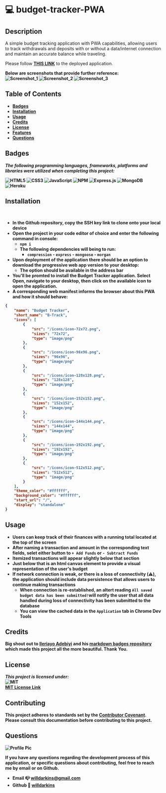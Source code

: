 
# 💻 budget-tracker-PWA

## Description
A simple budget tracking application with PWA capabilities, allowing users to track withdrawals and deposits with or without a data/internet connection and maintain an accurate balance while traveling.

Please follow **[THIS LINK](https://budget-tracker-darkins-v2.herokuapp.com/)** to the deployed application.

<b>Below are screenshots that provide further reference:<b>
<br>
![Screenshot_1](https://user-images.githubusercontent.com/84754257/145705307-c7384e23-4966-4f44-b399-cfd68271c306.png)
![Screenshot_2](https://user-images.githubusercontent.com/84754257/145705309-60899a13-63d8-4c93-bd8a-da782c0c281a.png)
![Screenshot_3](https://user-images.githubusercontent.com/84754257/145705311-245b0406-7f9a-4d0e-a8d5-89ad9c7f25e5.png)

## Table of Contents

* [Badges](#badges)
* [Installation](#installation)
* [Usage](#usage)
* [Credits](#credits)
* [License](#license)
* [Features](#feature)
* [Questions](#questions)

## Badges 
*The following programming languages, frameworks, platforms and libraries were utilized when completing this project:*

![HTML5](https://img.shields.io/badge/html5-%23E34F26.svg?style=for-the-badge&logo=html5&logoColor=white)
![CSS3](https://img.shields.io/badge/css3-%231572B6.svg?style=for-the-badge&logo=css3&logoColor=white)
![JavaScript](https://img.shields.io/badge/javascript-%23323330.svg?style=for-the-badge&logo=javascript&logoColor=%23F7DF1E)
![NPM](https://img.shields.io/badge/NPM-%23000000.svg?style=for-the-badge&logo=npm&logoColor=white)
![Express.js](https://img.shields.io/badge/express.js-%23404d59.svg?style=for-the-badge&logo=express&logoColor=%2361DAFB)
![MongoDB](https://img.shields.io/badge/MongoDB-%234ea94b.svg?style=for-the-badge&logo=mongodb&logoColor=white)
![Heroku](https://img.shields.io/badge/heroku-%23430098.svg?style=for-the-badge&logo=heroku&logoColor=white)

## Installation
<br>

- In the Github repository, copy the SSH key link to clone onto your local device
- Open the project in your code editor of choice and enter the following command in console:
  - `npm i`
  - The following dependencies will being to run:
    - `compression` - `express` - `mongoose` - `morgan`
- Upon deployment of the application there should be an option to download the progressive web app version to your desktop:
  - The option should be available in the address bar
- You'll be promted to install the Budget Tracker application. Select Open, navigate to your desktop, then click on the available icon to open the application.
- A corresponding web manifest informs the browser about this PWA and how it should behave:

```json
{
    "name": "Budget Tracker",
    "short_name": "B-Track",
    "icons": [
        {
            "src": "/icons/icon-72x72.png",
            "sizes": "72x72",
            "type": "image/png"
        },
        {
            "src": "/icons/icon-96x96.png",
            "sizes": "96x96",
            "type": "image/png"
        },
        {
            "src": "/icons/icon-128x128.png",
            "sizes": "128x128",
            "type": "image/png"
        },
        {
            "src": "/icons/icon-152x152.png",
            "sizes": "152x152",
            "type": "image/png"
        },
        {
            "src": "/icons/icon-144x144.png",
            "sizes": "144x144",
            "type": "image/png"
        },
        {
            "src": "/icons/icon-192x192.png",
            "sizes": "192x192",
            "type": "image/png"
        },
        {
            "src": "/icons/icon-512x512.png",
            "sizes": "512x512",
            "type": "image/png"
        }
    ],
    "theme_color": "#ffffff",
    "background_color": "#ffffff",
    "start_url": "/",
    "display": "standalone"
}
```
## Usage

- Users can keep track of their finances with a running total located at the top of the screen
- After naming a transaction and amount in the corresponding text fields, selet either button to `+ Add Funds` or `- Subtract Funds`
- Itemized transactions will appear slightly below that section
- Just below that is an html canvas element to provide a visual representation of the user's budget
- If network connection is weak, or there is a loss of connectivity (⚠️), the application should include data persistence that allows users to continue making transactions
  - When connection is re-established, an altert reading `All saved budget data has been submitted!`will notify the user that all data handled during loss of connectivity has been submitted to the database
  - You can view the cached data in the `Application` tab in Chrome Dev Tools

## Credits
Big shout out to <a href = https://github.com/Ileriayo>Ileriayo Adebiyi</a> and his <a href =https://github.com/Ileriayo/markdown-badges>markdown badges repository</a> which made this project all the more beautiful. Thank You.<br>

## License
*This project is licensed under:* <br>
![MIT](https://img.shields.io/badge/License-MIT-yellow.svg)<br>
<a href= https://opensource.org/licenses/MIT)>MIT License Link</a><br>

## Contributing
This project adheres to standards set by the <a href = https://www.contributor-covenant.org/version/2/1/code_of_conduct/code_of_conduct.md>Contributor Covenant</a>.<br>
Please consult this documentation before contributing to this project.

## Questions
![Profile Pic](https://user-images.githubusercontent.com/84754257/145705294-57134da6-c3b7-40f4-bcbe-ad9cddb27f47.jpg)

If you have any questions regarding the development process of this application, or specific questions about contributing, feel free to reach me by email or on Github.
* Email 📪 willdarkins@gmail.com
* Github 🗿 [willdarkins](https://github.com/willdarkins) 
